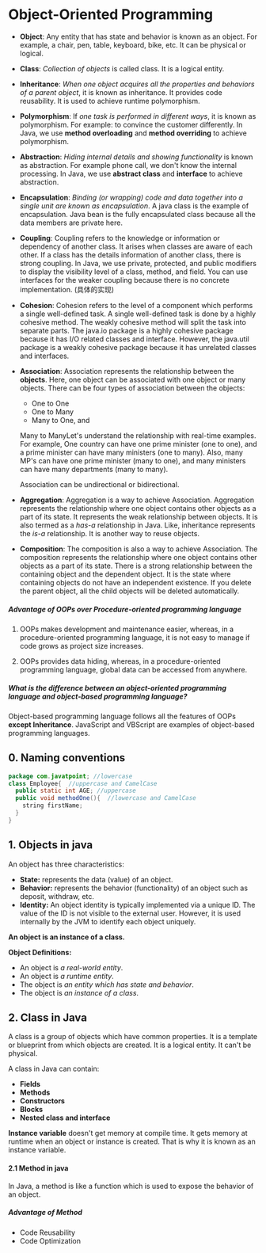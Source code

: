 # Object-Oriented Programming 

* **Object**: Any entity that has state and behavior is known as an object. For example, a chair, pen, table, keyboard, bike, etc. It can be physical or logical.

* **Class**: *Collection of objects* is called class. It is a logical entity.

* **Inheritance**: *When one object acquires all the properties and behaviors of a parent object*, it is known as inheritance. It provides code reusability. It is used to achieve runtime polymorphism.

* **Polymorphism**: If *one task is performed in different ways*, it is known as polymorphism. For example: to convince the customer differently. In Java, we use **method overloading** and **method overriding** to achieve polymorphism.

* **Abstraction**: *Hiding internal details and showing functionality* is known as abstraction. For example phone call, we don't know the internal processing. In Java, we use **abstract class** and **interface** to achieve abstraction. 

* **Encapsulation**: *Binding (or wrapping) code and data together into a single unit are known as encapsulation*. A java class is the example of encapsulation. Java bean is the fully encapsulated class because all the data members are private here.

* **Coupling**: Coupling refers to the knowledge or information or dependency of another class. It arises when classes are aware of each other. If a class has the details information of another class, there is strong coupling. In Java, we use private, protected, and public modifiers to display the visibility level of a class, method, and field. You can use interfaces for the weaker coupling because there is no concrete implementation. (具体的实现)

* **Cohesion**: Cohesion refers to the level of a component which performs a single well-defined task. A single well-defined task is done by a highly cohesive method. The weakly cohesive method will split the task into separate parts. The java.io package is a highly cohesive package because it has I/O related classes and interface. However, the java.util package is a weakly cohesive package because it has unrelated classes and interfaces.

* **Association**: Association represents the relationship between the **objects**. Here, one object can be associated with one object or many objects. There can be four types of association between the objects:

  - One to One
  - One to Many
  - Many to One, and

  Many to ManyLet's understand the relationship with real-time examples. For example, One country can have one prime minister (one to one), and a prime minister can have many ministers (one to many). Also, many MP's can have one prime minister (many to one), and many ministers can have many departments (many to many).

  Association can be undirectional or bidirectional.

* **Aggregation**: Aggregation is a way to achieve Association. Aggregation represents the relationship where one object contains other objects as a part of its state. It represents the weak relationship between objects. It is also termed as a *has-a* relationship in Java. Like, inheritance represents the *is-a* relationship. It is another way to reuse objects.

* **Composition**: The composition is also a way to achieve Association. The composition represents the relationship where one object contains other objects as a part of its state. There is a strong relationship between the containing object and the dependent object. It is the state where containing objects do not have an independent existence. If you delete the parent object, all the child objects will be deleted automatically.

##### Advantage of OOPs over Procedure-oriented programming language

1) OOPs makes development and maintenance easier, whereas, in a procedure-oriented programming language, it is not easy to manage if code grows as project size increases.

2) OOPs provides data hiding, whereas, in a procedure-oriented programming language, global data can be accessed from anywhere.

##### What is the difference between an *object-oriented* programming language and *object-based* programming language?

Object-based programming language follows all the features of OOPs **except Inheritance**. JavaScript and VBScript are examples of object-based programming languages.

## 0. Naming conventions

```java
package com.javatpoint; //lowercase
class Employee{  //uppercase and CamelCase
  public static int AGE; //uppercase
  public void methodOne(){  //lowercase and CamelCase
    string firstName;
  }
}
```

## 1. Objects in java

An object has three characteristics:

- **State:** represents the data (value) of an object.
- **Behavior:** represents the behavior (functionality) of an object such as deposit, withdraw, etc.
- **Identity:** An object identity is typically implemented via a unique ID. The value of the ID is not visible to the external user. However, it is used internally by the JVM to identify each object uniquely.

**An object is an instance of a class.** 

**Object Definitions:**

- An object is *a real-world entity*.
- An object is *a runtime entity*.
- The object is *an entity which has state and behavior*.
- The object is *an instance of a class*.

## 2. Class in Java

A class is a group of objects which have common properties. It is a template or blueprint from which objects are created. It is a logical entity. It can't be physical.

A class in Java can contain:

- **Fields**
- **Methods**
- **Constructors**
- **Blocks**
- **Nested class and interface**

**Instance variable** doesn't get memory at compile time. It gets memory at runtime when an object or instance is created. That is why it is known as an instance variable.

#### 2.1 Method in java

In Java, a method is like a function which is used to expose the behavior of an object.

##### Advantage of Method

- Code Reusability
- Code Optimization